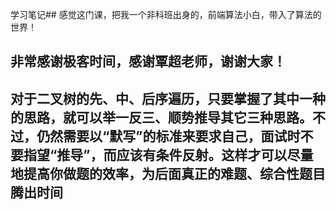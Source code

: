 学习笔记## 感觉这门课，把我一个非科班出身的，前端算法小白，带入了算法的世界！

## 非常感谢极客时间，感谢覃超老师，谢谢大家！

## 对于二叉树的先、中、后序遍历，只要掌握了其中一种的思路，就可以举一反三、顺势推导其它三种思路。不过，仍然需要以“默写”的标准来要求自己，面试时不要指望“推导”，而应该有条件反射。这样才可以尽量地提高你做题的效率，为后面真正的难题、综合性题目腾出时间